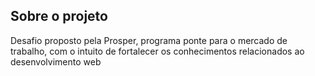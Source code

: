 ## Sobre o projeto

Desafio proposto pela Prosper, programa ponte para o mercado de trabalho, com o intuito de fortalecer os conhecimentos 
relacionados ao desenvolvimento web 
